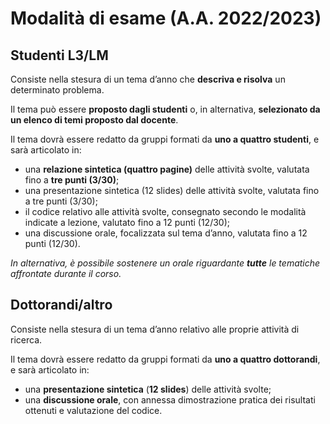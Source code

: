 # Modalità di esame (A.A. 2022/2023)

## Studenti L3/LM

Consiste nella stesura di un tema d’anno che **descriva e risolva** un determinato problema.

Il tema può essere **proposto dagli studenti** o, in alternativa, **selezionato da un elenco di temi proposto dal docente**.

Il tema dovrà essere redatto da gruppi formati da **uno a quattro studenti**, e sarà articolato in:

* una **relazione sintetica (quattro pagine)** delle attività svolte, valutata fino a **tre punti (3/30)**;
* una presentazione sintetica (12 slides) delle attività svolte, valutata fino a tre punti (3/30);
* il codice relativo alle attività svolte, consegnato secondo le modalità indicate a lezione, valutato fino a 12 punti (12/30);
* una discussione orale, focalizzata sul tema d’anno, valutata fino a 12 punti (12/30).

*In alternativa, è possibile sostenere un orale riguardante **tutte** le tematiche affrontate durante il corso.*

## Dottorandi/altro

Consiste nella stesura di un tema d’anno relativo alle proprie attività di ricerca.

Il tema dovrà essere redatto da gruppi formati da **uno a quattro dottorandi**, e sarà articolato in:

* una **presentazione sintetica** (**12 slides**) delle attività svolte;
* una **discussione orale**, con annessa dimostrazione pratica dei risultati ottenuti e valutazione del codice.
